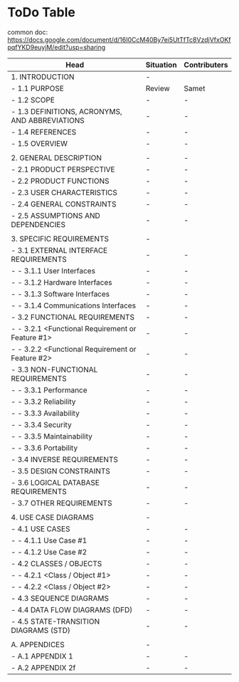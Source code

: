 # ToDo Table

common doc: https://docs.google.com/document/d/16I0CcM40By7ei5UtTfTc8VzdjVfxOKfpqfYKD9euyjM/edit?usp=sharing

|Head                                               |Situation|Contributers|
|---------------------------------------------------|---------|------------|
|1. INTRODUCTION|-||
| - 1.1 PURPOSE|Review|Samet|
| - 1.2 SCOPE|-|-|
| - 1.3 DEFINITIONS, ACRONYMS, AND ABBREVIATIONS|-|-|
| - 1.4 REFERENCES|-|-|
| - 1.5 OVERVIEW|-|-|
||||
| 2. GENERAL DESCRIPTION|-|-|
| - 2.1 PRODUCT PERSPECTIVE|-|-|
| - 2.2 PRODUCT FUNCTIONS|-|-|
| - 2.3 USER CHARACTERISTICS|-|-|
| - 2.4 GENERAL CONSTRAINTS|-|-|
| - 2.5 ASSUMPTIONS AND DEPENDENCIES|-|-|
||||
| 3. SPECIFIC REQUIREMENTS|-||
| - 3.1 EXTERNAL INTERFACE REQUIREMENTS|-|-|
| - - 3.1.1 User Interfaces|-|-|
| - - 3.1.2 Hardware Interfaces|-|-|
| - - 3.1.3 Software Interfaces|-|-|
| - - 3.1.4 Communications Interfaces|-|-|
| - 3.2 FUNCTIONAL REQUIREMENTS|-|-|
| - - 3.2.1 <Functional Requirement or Feature #1>|-|-|
| - - 3.2.2 <Functional Requirement or Feature #2>|-|-|
| - 3.3 NON-FUNCTIONAL REQUIREMENTS|-|-|
| - - 3.3.1 Performance|-|-|
| - - 3.3.2 Reliability|-|-|
| - - 3.3.3 Availability|-|-|
| - - 3.3.4 Security|-|-|
| - - 3.3.5 Maintainability|-|-|
| - - 3.3.6 Portability|-|-|
| - 3.4 INVERSE REQUIREMENTS|-|-|
| - 3.5 DESIGN CONSTRAINTS|-|-|
| - 3.6 LOGICAL DATABASE REQUIREMENTS|-|-|
| - 3.7 OTHER REQUIREMENTS|-|-|
||||
| 4. USE CASE DIAGRAMS|-||
| - 4.1 USE CASES|-|-|
| - - 4.1.1 Use Case #1|-|-|
| - - 4.1.2 Use Case #2|-|-|
| - 4.2 CLASSES / OBJECTS|-|-|
| - - 4.2.1 <Class / Object #1>|-|-|
| - - 4.2.2 <Class / Object #2>|-|-|
| - 4.3 SEQUENCE DIAGRAMS|-|-|
| - 4.4 DATA FLOW DIAGRAMS (DFD)|-|-|
| - 4.5 STATE-TRANSITION DIAGRAMS (STD)|-|-|
||||
| A. APPENDICES|-||
| - A.1 APPENDIX 1|-|-|
| - A.2 APPENDIX 2f|-|-|
